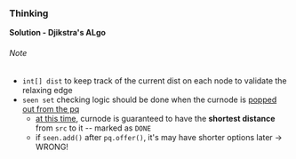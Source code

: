 ### Thinking
**Solution - Djikstra's ALgo**
###### Note
- `int[] dist` to keep track of the current dist on each node to validate the relaxing edge 
- `seen set` checking logic should be done when the curnode is <u>popped out from the pq</u>
  - <u>at this time</u>, curnode is guaranteed to have the **shortest distance** from `src` to it -- marked as `DONE`
  - if `seen.add()` after `pq.offer()`, it's may have shorter options later -> WRONG!